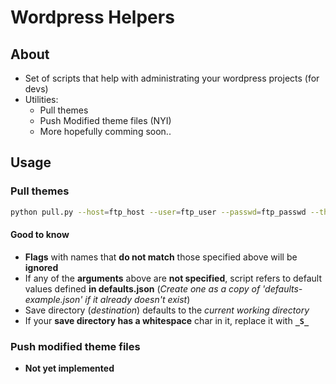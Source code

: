 # Wordpress Helpers

## About
* Set of scripts that help with administrating your wordpress projects (for devs)
* Utilities:
  * Pull themes
  * Push Modified theme files (NYI)
  * More hopefully comming soon..

## Usage
### Pull themes
  ```bash
  python pull.py --host=ftp_host --user=ftp_user --passwd=ftp_passwd --theme=path_to_theme --dir=save_directory
  ```
  #### Good to know
  * __Flags__ with names that __do not match__ those specified above will be __ignored__
  * If any of the __arguments__ above are __not specified__, script refers to default values 
    defined __in defaults.json__ (_Create one as a copy of 'defaults-example.json' if it already doesn't exist_)
  * Save directory (_destination_) defaults to the _current working directory_
  * If your __save directory has a whitespace__ char in it, replace it with **```_S_```**

### Push modified theme files
  * __Not yet implemented__